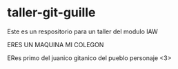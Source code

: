 # taller-git-guille
Este es un respositorio para un taller del modulo IAW


ERES UN MAQUINA MI COLEGON

ERes primo del juanico gitanico del pueblo personaje <3>